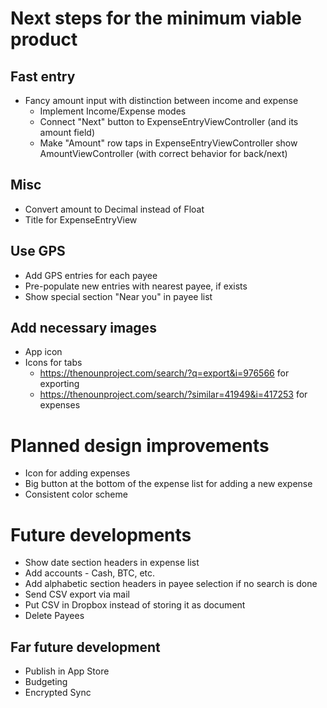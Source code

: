 # Next steps for the minimum viable product

## Fast entry 
- Fancy amount input with distinction between income and expense
    - Implement Income/Expense modes
    - Connect "Next" button to ExpenseEntryViewController (and its amount field)
    - Make "Amount" row taps in ExpenseEntryViewController show AmountViewController (with correct behavior for back/next) 

## Misc
- Convert amount to Decimal instead of Float
- Title for ExpenseEntryView

## Use GPS
- Add GPS entries for each payee
- Pre-populate new entries with nearest payee, if exists
- Show special section "Near you" in payee list

## Add necessary images
- App icon
- Icons for tabs 
    - https://thenounproject.com/search/?q=export&i=976566 for exporting
    - https://thenounproject.com/search/?similar=41949&i=417253 for expenses

# Planned design improvements
- Icon for adding expenses
- Big button at the bottom of the expense list for adding a new expense
- Consistent color scheme

# Future developments
- Show date section headers in expense list
- Add accounts - Cash, BTC, etc.
- Add alphabetic section headers in payee selection if no search is done
- Send CSV export via mail
- Put CSV in Dropbox instead of storing it as document
- Delete Payees

## Far future development
- Publish in App Store
- Budgeting
- Encrypted Sync

